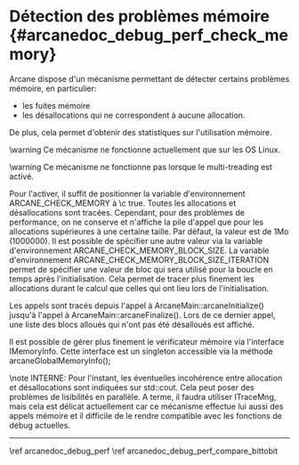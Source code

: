 # Détection des problèmes mémoire {#arcanedoc_debug_perf_check_memory}

Arcane dispose d'un mécanisme permettant de détecter certains problèmes
mémoire, en particulier:
- les fuites mémoire
- les désallocations qui ne correspondent à aucune allocation.

De plus, cela permet d'obtenir des statistiques sur l'utilisation
mémoire.

\warning Ce mécanisme ne fonctionne actuellement que sur les OS Linux.

\warning Ce mécanisme ne fonctionne pas lorsque le multi-treading est activé.

Pour l'activer, il suffit de positionner la variable d'environnement
ARCANE_CHECK_MEMORY à \c true. Toutes les allocations et désallocations
sont tracées. Cependant, pour des problèmes de performance, on ne
conserve et n'affiche la pile d'appel que pour les allocations supérieures
à une certaine taille. Par défaut, la valeur est de 1Mo (1000000). Il est possible
de spécifier une autre valeur via la variable d'environnement
ARCANE_CHECK_MEMORY_BLOCK_SIZE. La variable d'environnement
ARCANE_CHECK_MEMORY_BLOCK_SIZE_ITERATION permet de spécifier une valeur
de bloc qui sera utilisé pour la boucle en temps après
l'initialisation. Cela permet de tracer plus finement les allocations
durant le calcul que celles qui ont lieu lors de l'initialisation.

Les appels sont tracés depuis l'appel à ArcaneMain::arcaneInitialize()
jusqu'à l'appel à ArcaneMain::arcaneFinalize(). Lors de ce dernier appel,
une liste des blocs alloués qui n'ont pas été désalloués est affiché.

Il est possible de gérer plus finement le vérificateur mémoire
via l'interface IMemoryInfo. Cette interface est un singleton accessible
via la méthode arcaneGlobalMemoryInfo();

\note INTERNE: Pour l'instant, les éventuelles incohérence entre allocation
et désallocations sont indiquées sur std::cout. Cela peut poser des problèmes
de lisibilités en parallèle. A terme, il faudra utiliser ITraceMng, mais
cela est délicat actuellement car ce mécanisme effectue lui aussi des
appels mémoire et il difficile de le rendre compatible avec les fonctions
de débug actuelles.


____

<div class="section_buttons">
<span class="back_section_button">
\ref arcanedoc_debug_perf
</span>
<span class="next_section_button">
\ref arcanedoc_debug_perf_compare_bittobit
</span>
</div>